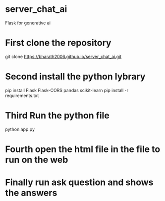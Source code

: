 # server_chat_ai
Flask for generative ai


# First clone the repository
git clone https://bharath2006.github.io/server_chat_ai.git


# Second install the python lybrary
pip install Flask Flask-CORS pandas scikit-learn
pip install -r requirements.txt

# Third Run the python file
python app.py

# Fourth open the html file in the file to run on the web

# Finally run ask question and shows the answers
